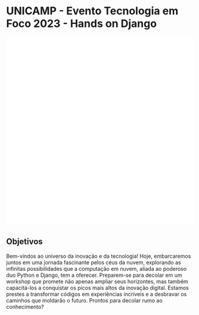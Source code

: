 # UNICAMP - Evento Tecnologia em Foco 2023 - Hands on Django

![TOTVS](core/static/img/totvs_logo_branco.png?raw=true "totvs")

## Objetivos

Bem-vindos ao universo da inovação e da tecnologia! Hoje, embarcaremos juntos em uma jornada fascinante pelos céus da nuvem, explorando as infinitas possibilidades que a computação em nuvem, aliada ao poderoso duo Python e Django, tem a oferecer. Preparem-se para decolar em um workshop que promete não apenas ampliar seus horizontes, mas também capacitá-los a conquistar os picos mais altos da inovação digital. Estamos prestes a transformar códigos em experiências incríveis e a desbravar os caminhos que moldarão o futuro. Prontos para decolar rumo ao conhecimento?
